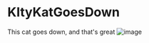 # KItyKatGoesDown
This cat goes down, and that's great
![image](https://user-images.githubusercontent.com/85199436/141172963-700673eb-d3a6-478c-88d6-ec58fa3f3940.png)
